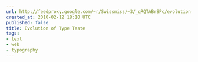 ```yaml
---
url: http://feedproxy.google.com/~r/Swissmiss/~3/_qRQTABrSPc/evolution-of-type-taste.html
created_at: 2010-02-12 18:10 UTC
published: false
title: Evolution of Type Taste
tags:
- text
- web
- typography
---
```



